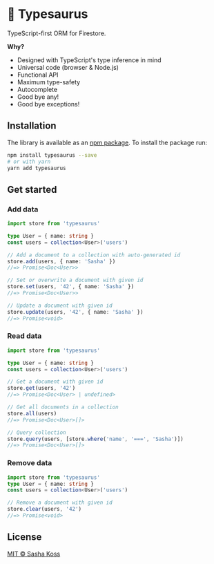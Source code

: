 # 🦕 Typesaurus

TypeScript-first ORM for Firestore.

**Why?**

- Designed with TypeScript's type inference in mind
- Universal code (browser & Node.js)
- Functional API
- Maximum type-safety
- Autocomplete
- Good bye any!
- Good bye exceptions!

## Installation

The library is available as an [npm package](https://www.npmjs.com/package/typesaurus).
To install the package run:

```sh
npm install typesaurus --save
# or with yarn
yarn add typesaurus
```

## Get started

### Add data

```ts
import store from 'typesaurus'

type User = { name: string }
const users = collection<User>('users')

// Add a document to a collection with auto-generated id
store.add(users, { name: 'Sasha' })
//=> Promise<Doc<User>>

// Set or overwrite a document with given id
store.set(users, '42', { name: 'Sasha' })
//=> Promise<Doc<User>>

// Update a document with given id
store.update(users, '42', { name: 'Sasha' })
//=> Promise<void>
```

### Read data

```ts
import store from 'typesaurus'

type User = { name: string }
const users = collection<User>('users')

// Get a document with given id
store.get(users, '42')
//=> Promise<Doc<User> | undefined>

// Get all documents in a collection
store.all(users)
//=> Promise<Doc<User>[]>

// Query collection
store.query(users, [store.where('name', '===', 'Sasha')])
//=> Promise<Doc<User>[]>
```

### Remove data

```ts
import store from 'typesaurus'
type User = { name: string }
const users = collection<User>('users')

// Remove a document with given id
store.clear(users, '42')
//=> Promise<void>
```

## License

[MIT © Sasha Koss](https://kossnocorp.mit-license.org/)
